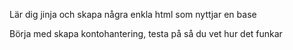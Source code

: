 Lär dig jinja och skapa några enkla html som nyttjar en base

Börja med skapa kontohantering, testa på så du vet hur det funkar